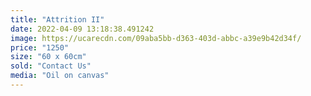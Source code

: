 ```yaml
---
title: "Attrition II"
date: 2022-04-09 13:18:38.491242
image: https://ucarecdn.com/09aba5bb-d363-403d-abbc-a39e9b42d34f/
price: "1250"
size: "60 x 60cm"
sold: "Contact Us"
media: "Oil on canvas"
---
```


